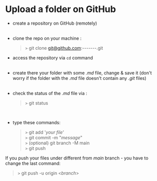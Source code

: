 # Upload a folder on GitHub

- create a repository on GitHub (remotely) 
  <br> <br>
- clone the repo on your machine :

  > `>` git clone git@github.com:-------.git
- access the repository via `cd` command <br><br>
- create there your folder with some *.md* file, change & save it
  (don't worry if the folder with the *.md* file doesn't contain any *.git* files) <br><br>
- check the status of the *.md* file via :
  > `>` git status

<br>

- type these commands: <br>
     > `>` git add '*your file*' <br>
  > `>` git commit -m "*message*" <br>
  > `>` (optional) git branch -M main <br>
  > `>` git push

If you push your files under different from *main* branch - you have to change the last command:

  > `>` git push -u origin <*branch*> <br>

